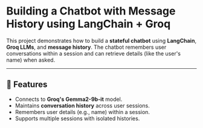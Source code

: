 # Building a Chatbot with Message History using LangChain + Groq

This project demonstrates how to build a **stateful chatbot** using **LangChain**, **Groq LLMs**, and **message history**. The chatbot remembers user conversations within a session and can retrieve details (like the user's name) when asked.

---

## 🚀 Features

* Connects to **Groq's Gemma2-9b-it** model.
* Maintains **conversation history** across user sessions.
* Remembers user details (e.g., name) within a session.
* Supports multiple sessions with isolated histories.
